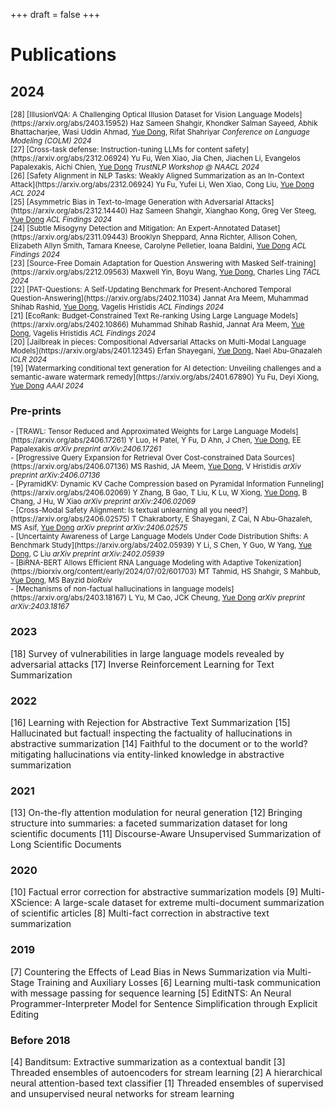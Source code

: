 +++
draft = false
+++

# Publications

## 2024

<sub>
<div style="line-height: 1.2; width: 100%;">
[28] [IllusionVQA: A Challenging Optical Illusion Dataset for Vision Language Models](https://arxiv.org/abs/2403.15952)  
Haz Sameen Shahgir, Khondker Salman Sayeed, Abhik Bhattacharjee, Wasi Uddin Ahmad, <u>Yue Dong</u>, Rifat Shahriyar  
<i>Conference on Language Modeling (COLM) 2024</i>
</div>
</sub>

<sub>
<div style="line-height: 1.2; width: 100%;">
[27] [Cross-task defense: Instruction-tuning LLMs for content safety](https://arxiv.org/abs/2312.06924)  
Yu Fu, Wen Xiao, Jia Chen, Jiachen Li, Evangelos Papalexakis, Aichi Chien, <u>Yue Dong</u>  
<i>TrustNLP Workshop @ NAACL 2024</i>
</div>
</sub>

<sub>
<div style="line-height: 1.2; width: 100%;">
[26] [Safety Alignment in NLP Tasks: Weakly Aligned Summarization as an In-Context Attack](https://arxiv.org/abs/2312.06924)  
Yu Fu, Yufei Li, Wen Xiao, Cong Liu, <u>Yue Dong</u>  
<i>ACL 2024</i>
</div>
</sub>

<sub>
<div style="line-height: 1.2; width: 100%;">
[25] [Asymmetric Bias in Text-to-Image Generation with Adversarial Attacks](https://arxiv.org/abs/2312.14440)  
Haz Sameen Shahgir, Xianghao Kong, Greg Ver Steeg, <u>Yue Dong</u>  
<i>ACL Findings 2024</i>
</div>
</sub>

<sub>
<div style="line-height: 1.2; width: 100%;">
[24] [Subtle Misogyny Detection and Mitigation: An Expert-Annotated Dataset](https://arxiv.org/abs/2311.09443)  
Brooklyn Sheppard, Anna Richter, Allison Cohen, Elizabeth Allyn Smith, Tamara Kneese, Carolyne Pelletier, Ioana Baldini, <u>Yue Dong</u>  
<i>ACL Findings 2024</i>
</div>
</sub>

<sub>
<div style="line-height: 1.2; width: 100%;">
[23] [Source-Free Domain Adaptation for Question Answering with Masked Self-training](https://arxiv.org/abs/2212.09563)  
Maxwell Yin, Boyu Wang, <u>Yue Dong</u>, Charles Ling  
<i>TACL 2024</i>
</div>
</sub>

<sub>
<div style="line-height: 1.2; width: 100%;">
[22] [PAT-Questions: A Self-Updating Benchmark for Present-Anchored Temporal Question-Answering](https://arxiv.org/abs/2402.11034)  
Jannat Ara Meem, Muhammad Shihab Rashid, <u>Yue Dong</u>, Vagelis Hristidis  
<i>ACL Findings 2024</i>
</div>
</sub>

<sub>
<div style="line-height: 1.2; width: 100%;">
[21] [EcoRank: Budget-Constrained Text Re-ranking Using Large Language Models](https://arxiv.org/abs/2402.10866)  
Muhammad Shihab Rashid, Jannat Ara Meem, <u>Yue Dong</u>, Vagelis Hristidis  
<i>ACL Findings 2024</i>
</div>
</sub>

<sub>
<div style="line-height: 1.2; width: 100%;">
[20] [Jailbreak in pieces: Compositional Adversarial Attacks on Multi-Modal Language Models](https://arxiv.org/abs/2401.12345)  
Erfan Shayegani, <u>Yue Dong</u>, Nael Abu-Ghazaleh  
<i>ICLR 2024</i>
</div>
</sub>

<sub>
<div style="line-height: 1.2; width: 100%;">
[19] [Watermarking conditional text generation for AI detection: Unveiling challenges and a semantic-aware watermark remedy](https://arxiv.org/abs/2401.67890)  
Yu Fu, Deyi Xiong, <u>Yue Dong</u>  
<i>AAAI 2024</i>
</div>
</sub>

### Pre-prints

<sub>
<div style="line-height: 1.2; width: 100%;">
- [TRAWL: Tensor Reduced and Approximated Weights for Large Language Models](https://arxiv.org/abs/2406.17261)  
Y Luo, H Patel, Y Fu, D Ahn, J Chen, <u>Yue Dong</u>, EE Papalexakis  
<i>arXiv preprint arXiv:2406.17261</i>
</div>
</sub>

<sub>
<div style="line-height: 1.2; width: 100%;">
- [Progressive Query Expansion for Retrieval Over Cost-constrained Data Sources](https://arxiv.org/abs/2406.07136)  
MS Rashid, JA Meem, <u>Yue Dong</u>, V Hristidis  
<i>arXiv preprint arXiv:2406.07136</i>
</div>
</sub>

<sub>
<div style="line-height: 1.2; width: 100%;">
- [PyramidKV: Dynamic KV Cache Compression based on Pyramidal Information Funneling](https://arxiv.org/abs/2406.02069)  
Y Zhang, B Gao, T Liu, K Lu, W Xiong, <u>Yue Dong</u>, B Chang, J Hu, W Xiao  
<i>arXiv preprint arXiv:2406.02069</i>
</div>
</sub>

<sub>
<div style="line-height: 1.2; width: 100%;">
- [Cross-Modal Safety Alignment: Is textual unlearning all you need?](https://arxiv.org/abs/2406.02575)  
T Chakraborty, E Shayegani, Z Cai, N Abu-Ghazaleh, MS Asif, <u>Yue Dong</u>  
<i>arXiv preprint arXiv:2406.02575</i>
</div>
</sub>

<sub>
<div style="line-height: 1.2; width: 100%;">
- [Uncertainty Awareness of Large Language Models Under Code Distribution Shifts: A Benchmark Study](https://arxiv.org/abs/2402.05939)  
Y Li, S Chen, Y Guo, W Yang, <u>Yue Dong</u>, C Liu  
<i>arXiv preprint arXiv:2402.05939</i>
</div>
</sub>

<sub>
<div style="line-height: 1.2; width: 100%;">
- [BiRNA-BERT Allows Efficient RNA Language Modeling with Adaptive Tokenization](https://biorxiv.org/content/early/2024/07/02/601703)  
MT Tahmid, HS Shahgir, S Mahbub, <u>Yue Dong</u>, MS Bayzid  
<i>bioRxiv</i>
</div>
</sub>

<sub>
<div style="line-height: 1.2; width: 100%;">
- [Mechanisms of non-factual hallucinations in language models](https://arxiv.org/abs/2403.18167)  
L Yu, M Cao, JCK Cheung, <u>Yue Dong</u>  
<i>arXiv preprint arXiv:2403.18167</i>
</div>
</sub>


### 2023
[18] Survey of vulnerabilities in large language models revealed by adversarial attacks
[17] Inverse Reinforcement Learning for Text Summarization


### 2022
[16] Learning with Rejection for Abstractive Text Summarization
[15] Hallucinated but factual! inspecting the factuality of hallucinations in abstractive summarization
[14] Faithful to the document or to the world? mitigating hallucinations via entity-linked knowledge in abstractive summarization

### 2021
[13] On-the-fly attention modulation for neural generation
[12] Bringing structure into summaries: a faceted summarization dataset for long scientific documents
[11] Discourse-Aware Unsupervised Summarization of Long Scientific Documents


### 2020

[10] Factual error correction for abstractive summarization models
[9]  Multi-XScience: A large-scale dataset for extreme multi-document summarization of scientific articles
[8] Multi-fact correction in abstractive text summarization

### 2019 
[7] Countering the Effects of Lead Bias in News Summarization via Multi-Stage Training and Auxiliary Losses
[6] Learning multi-task communication with message passing for sequence learning
[5] EditNTS: An Neural Programmer-Interpreter Model for Sentence Simplification through Explicit Editing

### Before 2018 
[4]  Banditsum: Extractive summarization as a contextual bandit
[3] Threaded ensembles of autoencoders for stream learning
[2] A hierarchical neural attention-based text classifier
[1] Threaded ensembles of supervised and unsupervised neural networks for stream learning
 

